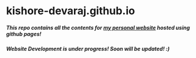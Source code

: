 # kishore-devaraj.github.io

##### This repo contains all the contents for [my personal website](http://kishore-devaraj.github.io "Kishore's Website") hosted using github pages! 
##### Website Development is under progress! Soon will be updated! :)

